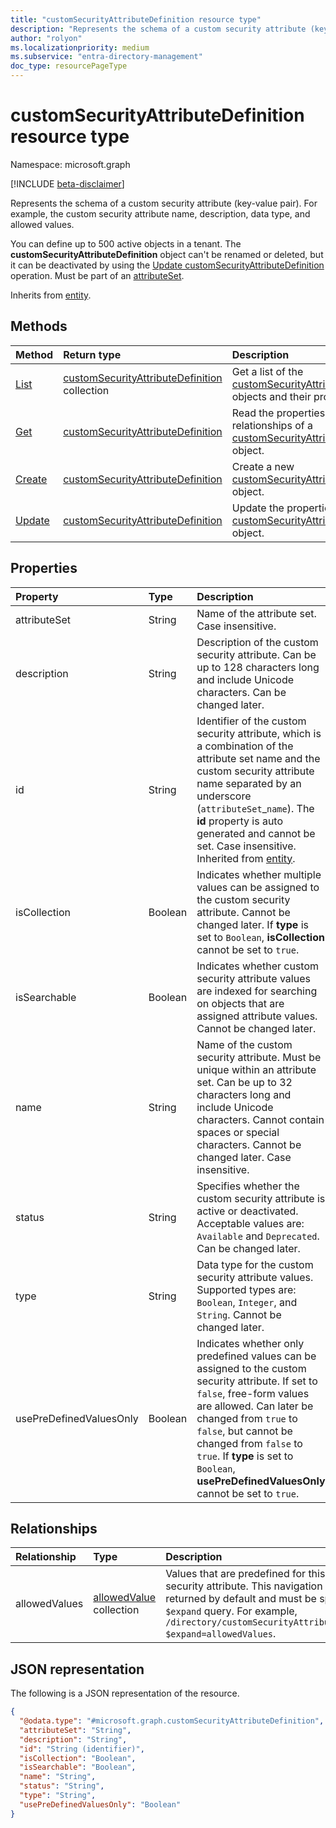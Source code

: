 ```yaml
---
title: "customSecurityAttributeDefinition resource type"
description: "Represents the schema of a custom security attribute (key-value pair)."
author: "rolyon"
ms.localizationpriority: medium
ms.subservice: "entra-directory-management"
doc_type: resourcePageType
---
```


# customSecurityAttributeDefinition resource type

Namespace: microsoft.graph

[!INCLUDE [beta-disclaimer](../../includes/beta-disclaimer.md)]

Represents the schema of a custom security attribute (key-value pair). For example, the custom security attribute name, description, data type, and allowed values.

You can define up to 500 active objects in a tenant. The **customSecurityAttributeDefinition** object can't be renamed or deleted, but it can be deactivated by using the [Update customSecurityAttributeDefinition](../api/customsecurityattributedefinition-update.md) operation. Must be part of an [attributeSet](../resources/attributeset.md).

Inherits from [entity](../resources/entity.md).

## Methods

|Method|Return type|Description|
|:---|:---|:---|
|[List](../api/directory-list-customsecurityattributedefinitions.md)|[customSecurityAttributeDefinition](../resources/customsecurityattributedefinition.md) collection|Get a list of the [customSecurityAttributeDefinition](../resources/customsecurityattributedefinition.md) objects and their properties.|
|[Get](../api/customsecurityattributedefinition-get.md)|[customSecurityAttributeDefinition](../resources/customsecurityattributedefinition.md)|Read the properties and relationships of a [customSecurityAttributeDefinition](../resources/customsecurityattributedefinition.md) object.|
|[Create](../api/directory-post-customsecurityattributedefinitions.md)|[customSecurityAttributeDefinition](../resources/customsecurityattributedefinition.md)|Create a new [customSecurityAttributeDefinition](../resources/customsecurityattributedefinition.md) object.|
|[Update](../api/customsecurityattributedefinition-update.md)|[customSecurityAttributeDefinition](../resources/customsecurityattributedefinition.md)|Update the properties of a [customSecurityAttributeDefinition](../resources/customsecurityattributedefinition.md) object.|

## Properties

|Property|Type|Description|
|:---|:---|:---|
|attributeSet|String|Name of the attribute set. Case insensitive.|
|description|String|Description of the custom security attribute. Can be up to 128 characters long and include Unicode characters. Can be changed later.|
|id|String|Identifier of the custom security attribute, which is a combination of the attribute set name and the custom security attribute name separated by an underscore (`attributeSet`_`name`). The **id** property is auto generated and cannot be set. Case insensitive. Inherited from [entity](../resources/entity.md).|
|isCollection|Boolean|Indicates whether multiple values can be assigned to the custom security attribute. Cannot be changed later. If **type** is set to `Boolean`, **isCollection** cannot be set to `true`.|
|isSearchable|Boolean|Indicates whether custom security attribute values are indexed for searching on objects that are assigned attribute values. Cannot be changed later.|
|name|String|Name of the custom security attribute. Must be unique within an attribute set. Can be up to 32 characters long and include Unicode characters. Cannot contain spaces or special characters. Cannot be changed later. Case insensitive.|
|status|String|Specifies whether the custom security attribute is active or deactivated. Acceptable values are: `Available` and `Deprecated`. Can be changed later.|
|type|String|Data type for the custom security attribute values. Supported types are: `Boolean`, `Integer`, and `String`. Cannot be changed later.|
|usePreDefinedValuesOnly|Boolean|Indicates whether only predefined values can be assigned to the custom security attribute. If set to `false`, free-form values are allowed. Can later be changed from `true` to `false`, but cannot be changed from `false` to `true`. If **type** is set to `Boolean`, **usePreDefinedValuesOnly** cannot be set to `true`. |

## Relationships

|Relationship|Type|Description|
|:---|:---|:---|
|allowedValues|[allowedValue](../resources/allowedvalue.md) collection|Values that are predefined for this custom security attribute. This navigation property is not returned by default and must be specified in an `$expand` query. For example, `/directory/customSecurityAttributeDefinitions?$expand=allowedValues`.|

## JSON representation

The following is a JSON representation of the resource.
<!-- {
  "blockType": "resource",
  "keyProperty": "id",
  "@odata.type": "microsoft.graph.customSecurityAttributeDefinition",
  "openType": false
}
-->
``` json
{
  "@odata.type": "#microsoft.graph.customSecurityAttributeDefinition",
  "attributeSet": "String",
  "description": "String",
  "id": "String (identifier)",
  "isCollection": "Boolean",
  "isSearchable": "Boolean",
  "name": "String",
  "status": "String",
  "type": "String",
  "usePreDefinedValuesOnly": "Boolean"
}
```
